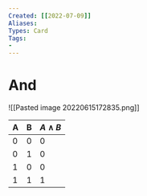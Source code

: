 ```yaml
---
Created: [[2022-07-09]]
Aliases: 
Types: Card
Tags: 
- 
---
```

# And
![[Pasted image 20220615172835.png]]

| A   | B   | $A\land B$ |
| --- | --- | ---------- |
| 0   | 0   | 0          |
| 0   | 1   | 0          |
| 1   | 0   | 0          |
| 1   | 1   | 1          |